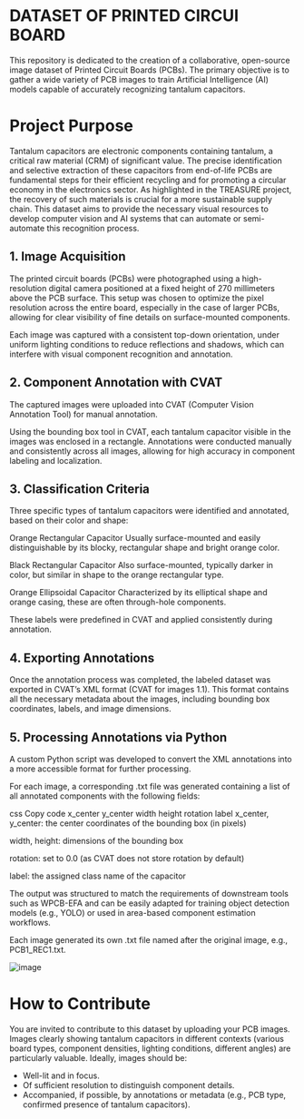 # DATASET OF PRINTED CIRCUI BOARD
This repository is dedicated to the creation of a collaborative, open-source image dataset of Printed Circuit Boards (PCBs). The primary objective is to gather a wide variety of PCB images to train Artificial Intelligence (AI) models capable of accurately recognizing tantalum capacitors.

# Project Purpose
Tantalum capacitors are electronic components containing tantalum, a critical raw material (CRM) of significant value. The precise identification and selective extraction of these capacitors from end-of-life PCBs are fundamental steps for their efficient recycling and for promoting a circular economy in the electronics sector. As highlighted in the TREASURE project, the recovery of such materials is crucial for a more sustainable supply chain. This dataset aims to provide the necessary visual resources to develop computer vision and AI systems that can automate or semi-automate this recognition process.
## 1. Image Acquisition
The printed circuit boards (PCBs) were photographed using a high-resolution digital camera positioned at a fixed height of 270 millimeters above the PCB surface. This setup was chosen to optimize the pixel resolution across the entire board, especially in the case of larger PCBs, allowing for clear visibility of fine details on surface-mounted components.

Each image was captured with a consistent top-down orientation, under uniform lighting conditions to reduce reflections and shadows, which can interfere with visual component recognition and annotation.

## 2. Component Annotation with CVAT
The captured images were uploaded into CVAT (Computer Vision Annotation Tool) for manual annotation.

Using the bounding box tool in CVAT, each tantalum capacitor visible in the images was enclosed in a rectangle. Annotations were conducted manually and consistently across all images, allowing for high accuracy in component labeling and localization.

## 3. Classification Criteria
Three specific types of tantalum capacitors were identified and annotated, based on their color and shape:

Orange Rectangular Capacitor
Usually surface-mounted and easily distinguishable by its blocky, rectangular shape and bright orange color.

Black Rectangular Capacitor
Also surface-mounted, typically darker in color, but similar in shape to the orange rectangular type.

Orange Ellipsoidal Capacitor
Characterized by its elliptical shape and orange casing, these are often through-hole components.

These labels were predefined in CVAT and applied consistently during annotation.

## 4. Exporting Annotations
Once the annotation process was completed, the labeled dataset was exported in CVAT’s XML format (CVAT for images 1.1). This format contains all the necessary metadata about the images, including bounding box coordinates, labels, and image dimensions.

## 5. Processing Annotations via Python
A custom Python script was developed to convert the XML annotations into a more accessible format for further processing.

For each image, a corresponding .txt file was generated containing a list of all annotated components with the following fields:

css
Copy code
x_center y_center width height rotation label
x_center, y_center: the center coordinates of the bounding box (in pixels)

width, height: dimensions of the bounding box

rotation: set to 0.0 (as CVAT does not store rotation by default)

label: the assigned class name of the capacitor

The output was structured to match the requirements of downstream tools such as WPCB-EFA and can be easily adapted for training object detection models (e.g., YOLO) or used in area-based component estimation workflows.

Each image generated its own .txt file named after the original image, e.g., PCB1_REC1.txt.

![image](https://github.com/user-attachments/assets/9c6b6fca-2e62-472d-967d-632ec790e8e9)

# How to Contribute
You are invited to contribute to this dataset by uploading your PCB images. Images clearly showing tantalum capacitors in different contexts (various board types, component densities, lighting conditions, different angles) are particularly valuable. Ideally, images should be:

- Well-lit and in focus.
- Of sufficient resolution to distinguish component details.
- Accompanied, if possible, by annotations or metadata (e.g., PCB type, confirmed presence of
tantalum capacitors).
